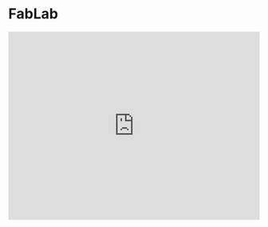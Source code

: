 # FabLab
<div style="padding:75% 0 0 0;position:relative;"><iframe src="https://player.vimeo.com/video/692296732?h=2a0f98bb1f&amp;badge=0&amp;autopause=0&amp;player_id=0&amp;app_id=58479" frameborder="0" allow="autoplay; fullscreen; picture-in-picture" allowfullscreen style="position:absolute;top:0;left:0;width:100%;height:100%;" title="Museumofinnerportraits.mp4"></iframe></div><script src="https://player.vimeo.com/api/player.js"></script>

